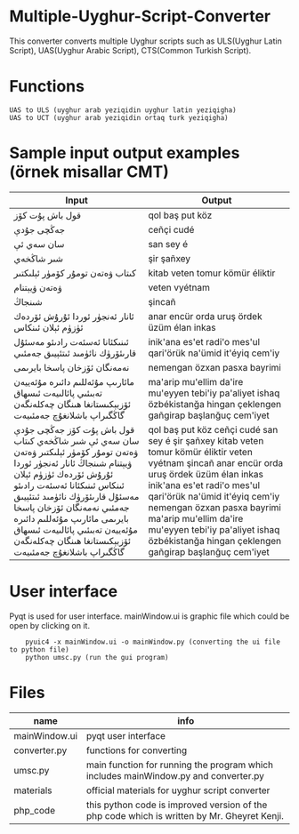 # Multiple-Uyghur-Script-Converter
This converter converts multiple Uyghur scripts such as ULS(Uyghur Latin Script), UAS(Uyghur Arabic Script), CTS(Common Turkish Script).   

# Functions
	UAS to ULS (uyghur arab yeziqidin uyghur latin yeziqigha)
	UAS to UCT (uyghur arab yeziqidin ortaq turk yeziqigha)

# Sample input output examples (örnek misallar CMT)

Input	| 	Output
-------- | --------
قول باش پۇت كۆز | qol baş put köz
جەڭچى جۇدې		|	ceñçi cudé
سان سەي ئې | san sey é
شىر شاڭخەي | şir şañxey
كىتاب ۋەتەن تومۇر  كۆمۈر ئېلىكتىر | kitab veten tomur  kömür éliktir
ۋەتەن ۋيېتنام | veten vyétnam
شىنجاڭ | şincañ
ئانار ئەنجۈر ئوردا ئۇرۇش  ئۆردەك ئۈزۈم ئېلان ئىنكاس | anar encür orda uruş  ördek üzüm élan inkas
ئىنىكئانا ئەسئەت رادىئو مەسئۇل قارىئۆرۈك نائۈمىد  ئىتئېيىق جەمئىي | inik'ana es'et radi'o mes'ul qari'örük na'ümid  it'éyiq cem'iy
نەمەنگان ئۆزخان پاسخا بايرىمى |  nemengan özxan pasxa bayrimi
مائارىپ مۇئەللىم دائىرە مۇئەييەن تەبىئىي پائالىيەت ئىسھاق ئۆزبېكىستانغا ھىنگان چەكلەنگەن گاڭگىراپ باشلانغۇچ جەمئىيەت| ma'arip mu'ellim da'ire mu'eyyen tebi'iy pa'aliyet ishaq özbékistanğa hingan çeklengen gañgirap başlanğuç cem'iyet
قول باش پۇت كۆز جەڭچى جۇدې سان سەي ئې شىر شاڭخەي كىتاب ۋەتەن تومۇر  كۆمۈر ئېلىكتىر ۋەتەن ۋيېتنام شىنجاڭ ئانار ئەنجۈر ئوردا ئۇرۇش  ئۆردەك ئۈزۈم ئېلان ئىنكاس ئىنىكئانا ئەسئەت رادىئو مەسئۇل قارىئۆرۈك نائۈمىد  ئىتئېيىق جەمئىي نەمەنگان ئۆزخان پاسخا بايرىمى مائارىپ مۇئەللىم دائىرە مۇئەييەن تەبىئىي پائالىيەت ئىسھاق ئۆزبېكىستانغا ھىنگان چەكلەنگەن گاڭگىراپ باشلانغۇچ جەمئىيەت| qol baş put köz ceñçi cudé san sey é şir şañxey kitab veten tomur  kömür éliktir veten vyétnam şincañ anar encür orda uruş  ördek üzüm élan inkas inik'ana es'et radi'o mes'ul qari'örük na'ümid  it'éyiq cem'iy nemengan özxan pasxa bayrimi ma'arip mu'ellim da'ire mu'eyyen tebi'iy pa'aliyet ishaq özbékistanğa hingan çeklengen gañgirap başlanğuç cem'iyet

# User interface

Pyqt is used for user interface. mainWindow.ui is graphic file which could be open by clicking on it.

        pyuic4 -x mainWindow.ui -o mainWindow.py (converting the ui file to python file)
        python umsc.py (run the gui program)

# Files
name | info
-----|----
mainWindow.ui | pyqt user interface
converter.py | functions for converting
umsc.py | main function for running the program which includes mainWindow.py and converter.py
materials | official materials for uyghur script converter
php_code  | this python code is improved version of the php code which is written by Mr. Gheyret Kenji.

